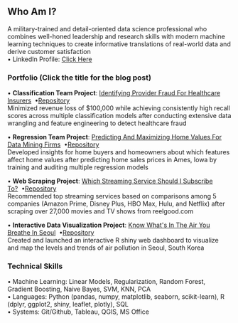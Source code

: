 ## Who Am I?
A military-trained and detail-oriented data science professional who combines well-honed leadership and research skills with modern machine learning techniques to create informative translations of real-world data and derive customer satisfaction<br>
• LinkedIn Profile: <a href=https://www.linkedin.com/in/ryanhpark>Click Here</a>
### Portfolio (Click the title for the blog post)

• <b>Classification Team Project</b>: <a href=https://nycdatascience.com/blog/student-works/capstone/identifying-provider-fraud-for-healthcare-insurers/>Identifying Provider Fraud For Healthcare Insurers</a>&nbsp;&nbsp;•<a href=https://github.com/ryanhpark/HealthcareFraud_Classification>Repository</a><br>
Minimized revenue loss of $100,000 while achieving consistently high recall scores across multiple classification models after conducting extensive data wrangling and feature engineering to detect healthcare fraud<br>

• <b>Regression Team Project</b>: <a href=https://nycdatascience.com/blog/student-works/machine-learning/predicting-and-maximizing-home-values-for-data-mining-firms/>Predicting And Maximizing Home Values For Data Mining Firms</a>&nbsp;&nbsp;•<a href=https://github.com/ryanhpark/HousingPricePrediction_Regression>Repository</a><br>
Developed insights for home buyers and homeowners about which features affect home values after predicting home sales prices in Ames, Iowa by training and auditing multiple regression models<br>

• <b>Web Scraping Project</b>: <a href=https://nycdatascience.com/blog/student-works/which-streaming-service-should-i-subscribe-to/>Which Streaming Service Should I Subscribe To?</a>&nbsp;&nbsp;•<a href=https://github.com/ryanhpark/Streaming_Sites_Web_Scraping>Repository</a><br>
Recommended top streaming services based on comparisons among 5 companies (Amazon Prime, Disney Plus, HBO Max, Hulu, and Netflix) after scraping over 27,000 movies and TV shows from reelgood.com<br>

• <b>Interactive Data Visualization Project</b>: <a href=https://nycdatascience.com/blog/r/know-whats-in-the-air-you-breathe-in-seoul/>Know What's In The Air You Breathe In Seoul</a>&nbsp;&nbsp;•<a href=https://github.com/ryanhpark/Seoul_Air_Pollution_Shiny>Repository</a><br>
Created and launched an interactive R shiny web dashboard to visualize and map the levels and trends of air pollution in Seoul, South Korea<br>



### Technical Skills
• Machine Learning: Linear Models, Regularization, Random Forest, Gradient Boosting, Naive Bayes, SVM, KNN, PCA<br>
• Languages: Python (pandas, numpy, matplotlib, seaborn, scikit-learn), R (dplyr, ggplot2, shiny, leaflet, plotly), SQL<br>
• Systems: Git/Github, Tableau, QGIS, MS Office<br>
